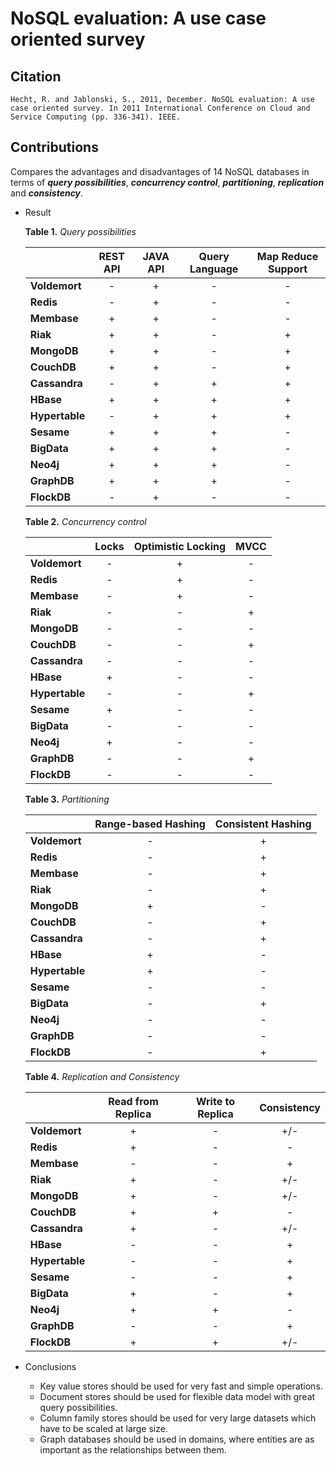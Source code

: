 # NoSQL evaluation: A use case oriented survey

## Citation

```
Hecht, R. and Jablonski, S., 2011, December. NoSQL evaluation: A use case oriented survey. In 2011 International Conference on Cloud and Service Computing (pp. 336-341). IEEE.
```

## Contributions

Compares the advantages and disadvantages of 14 NoSQL databases in terms of ***query possibilities***, ***concurrency control***, ***partitioning***, ***replication*** and ***consistency***.

* Result

  **Table 1.** *Query possibilities*

  |                | REST API | JAVA API | Query Language | Map Reduce Support |
  | :------------- | :------: | :------: | :------------: | :----------------: |
  | **Voldemort**  |    -     |    +     |       -        |         -          |
  | **Redis**      |    -     |    +     |       -        |         -          |
  | **Membase**    |    +     |    +     |       -        |         -          |
  | **Riak**       |    +     |    +     |       -        |         +          |
  | **MongoDB**    |    +     |    +     |       -        |         +          |
  | **CouchDB**    |    +     |    +     |       -        |         +          |
  | **Cassandra**  |    -     |    +     |       +        |         +          |
  | **HBase**      |    +     |    +     |       +        |         +          |
  | **Hypertable** |    -     |    +     |       +        |         +          |
  | **Sesame**     |    +     |    +     |       +        |         -          |
  | **BigData**    |    +     |    +     |       +        |         -          |
  | **Neo4j**      |    +     |    +     |       +        |         -          |
  | **GraphDB**    |    +     |    +     |       +        |         -          |
  | **FlockDB**    |    -     |    +     |       -        |         -          |

  **Table 2.** *Concurrency control*

  |                | Locks | Optimistic Locking | MVCC |
  | :------------- | :---: | :----------------: | :--: |
  | **Voldemort**  |   -   |         +          |  -   |
  | **Redis**      |   -   |         +          |  -   |
  | **Membase**    |   -   |         +          |  -   |
  | **Riak**       |   -   |         -          |  +   |
  | **MongoDB**    |   -   |         -          |  -   |
  | **CouchDB**    |   -   |         -          |  +   |
  | **Cassandra**  |   -   |         -          |  -   |
  | **HBase**      |   +   |         -          |  -   |
  | **Hypertable** |   -   |         -          |  +   |
  | **Sesame**     |   +   |         -          |  -   |
  | **BigData**    |   -   |         -          |  -   |
  | **Neo4j**      |   +   |         -          |  -   |
  | **GraphDB**    |   -   |         -          |  +   |
  | **FlockDB**    |   -   |         -          |  -   |

  **Table 3.** *Partitioning*

  |                | Range-based Hashing | Consistent Hashing |
  | :------------- | :-----------------: | :----------------: |
  | **Voldemort**  |          -          |         +          |
  | **Redis**      |          -          |         +          |
  | **Membase**    |          -          |         +          |
  | **Riak**       |          -          |         +          |
  | **MongoDB**    |          +          |         -          |
  | **CouchDB**    |          -          |         +          |
  | **Cassandra**  |          -          |         +          |
  | **HBase**      |          +          |         -          |
  | **Hypertable** |          +          |         -          |
  | **Sesame**     |          -          |         -          |
  | **BigData**    |          -          |         +          |
  | **Neo4j**      |          -          |         -          |
  | **GraphDB**    |          -          |         -          |
  | **FlockDB**    |          -          |         +          |

  **Table 4.** *Replication and Consistency*

  |                | Read from Replica | Write to Replica | Consistency |
  | :------------- | :---------------: | :--------------: | :---------: |
  | **Voldemort**  |         +         |        -         |     +/-     |
  | **Redis**      |         +         |        -         |      -      |
  | **Membase**    |         -         |        -         |      +      |
  | **Riak**       |         +         |        -         |     +/-     |
  | **MongoDB**    |         +         |        -         |     +/-     |
  | **CouchDB**    |         +         |        +         |      -      |
  | **Cassandra**  |         +         |        -         |     +/-     |
  | **HBase**      |         -         |        -         |      +      |
  | **Hypertable** |         -         |        -         |      +      |
  | **Sesame**     |         -         |        -         |      +      |
  | **BigData**    |         +         |        -         |      +      |
  | **Neo4j**      |         +         |        +         |      -      |
  | **GraphDB**    |         -         |        -         |      +      |
  | **FlockDB**    |         +         |        +         |     +/-     |

* Conclusions

  * Key value stores should be used for very fast and simple operations.
  * Document stores should be used for flexible data model with great query possibilities.
  * Column family stores should be used for very large datasets which have to be scaled at large size.
  * Graph databases should be used in domains, where entities are as important as the relationships
    between them.
